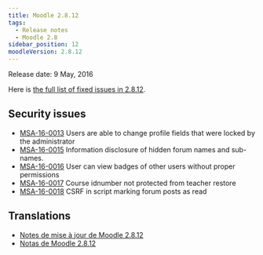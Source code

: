 ```yaml
---
title: Moodle 2.8.12
tags:
  - Release notes
  - Moodle 2.8
sidebar_position: 12
moodleVersion: 2.8.12
---
```


Release date: 9 May, 2016

Here is [the full list of fixed issues in 2.8.12](https://moodle.atlassian.net/secure/IssueNavigator!executeAdvanced.jspa?jqlQuery=project+%3D+mdl+AND+resolution+%3D+fixed+AND+fixVersion+in+%28%222.8.12%22%29+ORDER+BY+priority+DESC&runQuery=true&clear=true).

## Security issues

- [MSA-16-0013](https://moodle.org/mod/forum/discuss.php?d=333186) Users are able to change profile fields that were locked by the administrator
- [MSA-16-0015](https://moodle.org/mod/forum/discuss.php?d=333189) Information disclosure of hidden forum names and sub-names.
- [MSA-16-0016](https://moodle.org/mod/forum/discuss.php?d=333190) User can view badges of other users without proper permissions
- [MSA-16-0017](https://moodle.org/mod/forum/discuss.php?d=333191) Course idnumber not protected from teacher restore
- [MSA-16-0018](https://moodle.org/mod/forum/discuss.php?d=333192) CSRF in script marking forum posts as read

## Translations

- [Notes de mise à jour de Moodle 2.8.12](https://docs.moodle.org/fr/Notes_de_mise_à_jour_de_Moodle_2.8.12)
- [Notas de Moodle 2.8.12](https://docs.moodle.org/es/Notas_de_Moodle_2.8.12)

